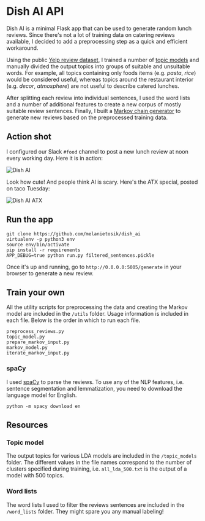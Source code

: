 # Dish AI API

Dish AI is a minimal Flask app that can be used to generate random lunch reviews. Since there's not a lot of training data on catering reviews available, I decided to add a preprocessing step as a quick and efficient workaround.

Using the public [Yelp review dataset](https://www.yelp.com/dataset_challenge), I trained a number of [topic models](https://rstudio-pubs-static.s3.amazonaws.com/79360_850b2a69980c4488b1db95987a24867a.html) and manually divided the output topics into groups of suitable and unsuitable words. For example, all topics containing only foods items (e.g. _pasta_, _rice_) would be considered useful, whereas topics around the restaurant interior (e.g. _decor_, _atmosphere_) are not useful to describe catered lunches.

After splitting each review into individual sentences, I used the word lists and a number of additional features to create a new corpus of mostly suitable review sentences. Finally, I built a [Markov chain generator](https://en.wikipedia.org/wiki/Markov_chain#Markov_text_generators) to generate new reviews based on the preprocessed training data.

## Action shot

I configured our Slack `#food` channel to post a new lunch review at noon every working day. Here it is in action:

![Dish AI](http://i.imgur.com/okhbLaj.jpg "Dish AI in action")

Look how cute! And people think AI is scary. Here's the ATX special, posted on taco Tuesday:

![Dish AI ATX](https://i.imgur.com/E0TaY6I.png "Dish AI ATX edition")

## Run the app

```
git clone https://github.com/melanietosik/dish_ai
virtualenv -p python3 env
source env/bin/activate
pip install -r requirements
APP_DEBUG=true python run.py filtered_sentences.pickle
```

Once it's up and running, go to `http://0.0.0.0:5005/generate` in your browser to generate a new review.

## Train your own

All the utility scripts for preprocessing the data and creating the Markov model are included in the `/utils` folder. Usage information is included in each file. Below is the order in which to run each file.

```
preprocess_reviews.py
topic_model.py
prepare_markov_input.py
markov_model.py
iterate_markov_input.py
```

### spaCy

I used [spaCy](https://spacy.io/) to parse the reviews. To use any of the NLP features, i.e. sentence segmentation and lemmatization, you need to download the language model for English.

```
python -m spacy download en
```

## Resources

### Topic model

The output topics for various LDA models are included in the `/topic_models` folder. The different values in the file names correspond to the number of clusters specified during training, i.e. `all_lda_500.txt` is the output of a model with 500 topics.

### Word lists

The word lists I used to filter the reviews sentences are included in the `/word_lists` folder. They might spare you any manual labeling!
